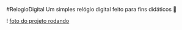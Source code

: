 #RelogioDigital
Um simples relógio digital feito para fins didáticos 🚀

! [foto do projeto rodando](https://imgur.com/jywwepU.png)
